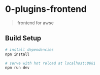 # 0-plugins-frontend

> frontend for awse

## Build Setup

``` bash
# install dependencies
npm install

# serve with hot reload at localhost:8081
npm run dev

```

